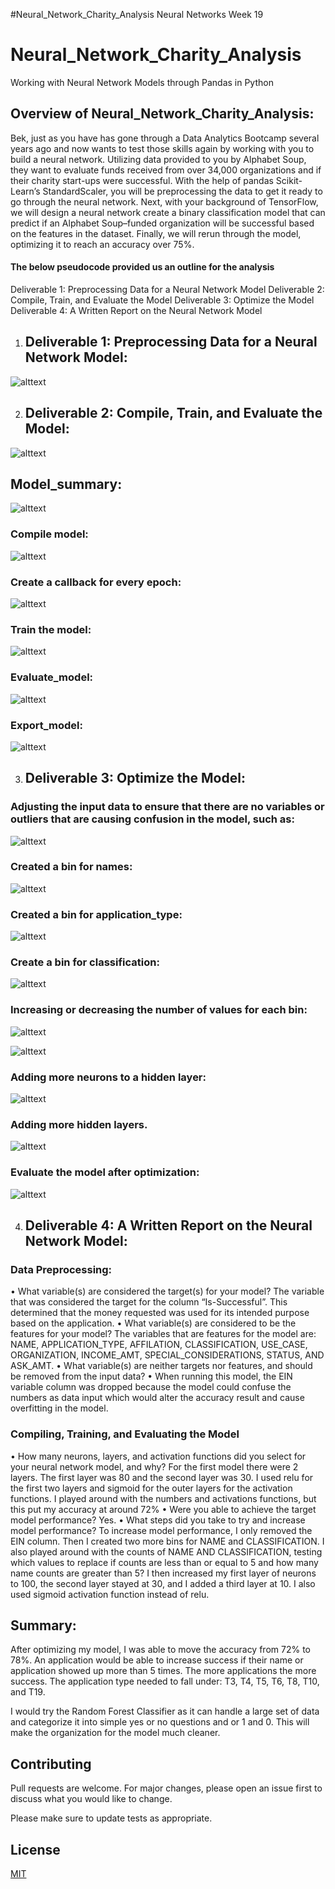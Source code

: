 #Neural_Network_Charity_Analysis
Neural Networks Week 19
# Neural_Network_Charity_Analysis
Working with Neural Network Models through Pandas in Python
## Overview of Neural_Network_Charity_Analysis:
Bek, just as you have has gone through a Data Analytics Bootcamp several years ago and now wants to test those skills again by working with you to build a neural network. Utilizing data provided to you by Alphabet Soup, they want to evaluate funds received from over 34,000 organizations and if their charity start-ups were successful. With the help of pandas Scikit-Learn’s StandardScaler, you will be preprocessing the data to get it ready to go through the neural network. Next, with your background of TensorFlow, we will design a neural network create a binary classification model that can predict if an Alphabet Soup–funded organization will be successful based on the features in the dataset. Finally, we will rerun through the model, optimizing it to reach an accuracy over 75%. 
#### The below pseudocode provided us an outline for the analysis ####
Deliverable 1: Preprocessing Data for a Neural Network Model
Deliverable 2: Compile, Train, and Evaluate the Model
Deliverable 3: Optimize the Model
Deliverable 4: A Written Report on the Neural Network Model

1.	## Deliverable 1: Preprocessing Data for a Neural Network Model:


![alttext](https://github.com/mbehr11/Neural_Network_Charity_Analysis/blob/main/Resources/application_df.PNG)


2.	## Deliverable 2: Compile, Train, and Evaluate the Model:

![alttext](https://github.com/mbehr11/Neural_Network_Charity_Analysis/blob/main/Resources/compile_train%26evaluate_model.PNG)

## Model_summary:

![alttext](https://github.com/mbehr11/Neural_Network_Charity_Analysis/blob/main/Resources/model_summary.PNG)

### Compile model:

![alttext](https://github.com/mbehr11/Neural_Network_Charity_Analysis/blob/main/Resources/compile_model.PNG)


### Create a callback for every epoch:


![alttext](https://github.com/mbehr11/Neural_Network_Charity_Analysis/blob/main/Resources/callback_model.PNG)

### Train the model:

![alttext](https://github.com/mbehr11/Neural_Network_Charity_Analysis/blob/main/Resources/train_model.PNG)

### Evaluate_model:

![alttext](https://github.com/mbehr11/Neural_Network_Charity_Analysis/blob/main/Resources/evaulate_model.PNG)

### Export_model:

![alttext](https://github.com/mbehr11/Neural_Network_Charity_Analysis/blob/main/Resources/export_model.PNG)


3.	## Deliverable 3: Optimize the Model:

### Adjusting the input data to ensure that there are no variables or outliers that are causing confusion in the model, such as:

![alttext](https://github.com/mbehr11/Neural_Network_Charity_Analysis/blob/main/Resources/dropped_EIN.PNG)

### Created a bin for names:

![alttext](https://github.com/mbehr11/Neural_Network_Charity_Analysis/blob/main/Resources/name_bin.PNG)

### Created a bin for application_type:

![alttext](https://github.com/mbehr11/Neural_Network_Charity_Analysis/blob/main/Resources/application_type_bin.PNG)

### Create a bin for classification:

![alttext](https://github.com/mbehr11/Neural_Network_Charity_Analysis/blob/main/Resources/classfication_bins.PNG)

### Increasing or decreasing the number of values for each bin:

![alttext](https://github.com/mbehr11/Neural_Network_Charity_Analysis/blob/main/Resources/increase_namecounts.PNG)


![alttext](https://github.com/mbehr11/Neural_Network_Charity_Analysis/blob/main/Resources/lessthan5_name_counts.PNG)

### Adding more neurons to a hidden layer:

![alttext](https://github.com/mbehr11/Neural_Network_Charity_Analysis/blob/main/Resources/addmore_neurons.PNG)



### Adding more hidden layers.


![alttext](https://github.com/mbehr11/Neural_Network_Charity_Analysis/blob/main/Resources/third_layer.PNG)

### Evaluate the model after optimization:

![alttext](https://github.com/mbehr11/Neural_Network_Charity_Analysis/blob/main/Resources/evaulate_model-test2.PNG)

4.	## Deliverable 4: A Written Report on the Neural Network Model:

### Data Preprocessing:
•	What variable(s) are considered the target(s) for your model?
The variable that was considered the target for the column “Is-Successful”. This determined that the money requested was used for its intended purpose based on the application. 
•	What variable(s) are considered to be the features for your model?
The variables that are features for the model are: NAME, APPLICATION_TYPE, AFFILATION, CLASSIFICATION, USE_CASE, ORGANIZATION, INCOME_AMT, SPECIAL_CONSIDERATIONS, STATUS, AND ASK_AMT.
•	What variable(s) are neither targets nor features, and should be removed from the input data?
•	When running this model, the EIN variable column was dropped because the model could confuse the numbers as data input which would alter the accuracy result and cause overfitting in the model. 

### Compiling, Training, and Evaluating the Model
•	How many neurons, layers, and activation functions did you select for your neural network model, and why?
For the first model there were 2 layers. The first layer was 80 and the second layer was 30. I used relu for the first two layers and sigmoid for the outer layers for the activation functions. I played around with the numbers and activations functions, but this put my accuracy at around 72%
•	Were you able to achieve the target model performance?
Yes.
•	What steps did you take to try and increase model performance?
To increase model performance, I only removed the EIN column. Then I created two more bins for NAME and CLASSIFICATION. I also played around with the counts of NAME AND CLASSIFICATION, testing which values to replace if counts are less than or equal to 5 and how many name counts are greater than 5? I then increased my first layer of neurons to 100, the second layer stayed at 30, and I added a third layer at 10. I also used sigmoid activation function instead of relu. 
## Summary: 
After optimizing my model, I was able to move the accuracy from 72% to 78%. An application would be able to increase success if their name or application showed up more than 5 times. The more applications the more success. The application type needed to fall under: T3, T4, T5, T6, T8, T10, and T19. 

I would try the Random Forest Classifier as it can handle a large set of data and categorize it into simple yes or no questions and or 1 and 0. This will make the organization for the model much cleaner. 

## Contributing 
Pull requests are welcome. For major changes, please open an issue first to discuss what you would like to change.

Please make sure to update tests as appropriate.

## License
[MIT](https://choosealicense.com/licenses/mit/)

